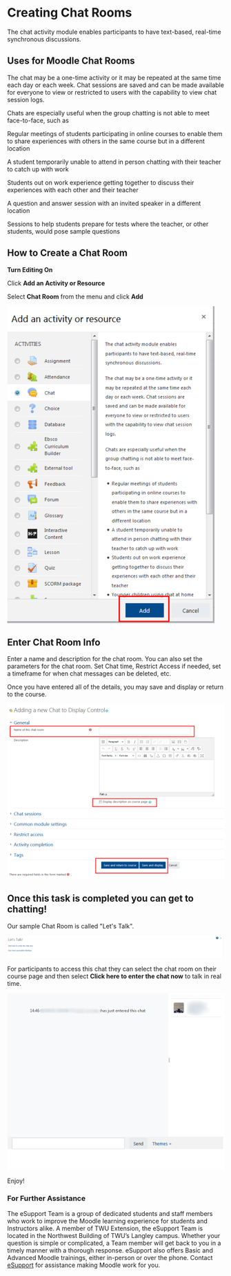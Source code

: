 # Creating Chat Rooms

The chat activity module enables participants to have text-based, real-time synchronous discussions.

## Uses for Moodle Chat Rooms

The chat may be a one-time activity or it may be repeated at the same time each day or each week. Chat sessions are saved and can be made available for everyone to view or restricted to users with the capability to view chat session logs.

Chats are especially useful when the group chatting is not able to meet face-to-face, such as

Regular meetings of students participating in online courses to enable them to share experiences with others in the same course but in a different location

A student temporarily unable to attend in person chatting with their teacher to catch up with work

Students out on work experience getting together to discuss their experiences with each other and their teacher

A question and answer session with an invited speaker in a different location

Sessions to help students prepare for tests where the teacher, or other students, would pose sample questions

## How to Create a Chat Room

**Turn Editing On**

Click **Add an Activity or Resource**

Select **Chat Room** from the menu and click **Add**

![](../.gitbook/assets/moodle-chat-1%20%281%29.png)

## Enter Chat Room Info

Enter a name and description for the chat room. You can also set the parameters for the chat room. Set Chat time, Restrict Access if needed, set a timeframe for when chat messages can be deleted, etc.

Once you have entered all of the details, you may save and display or return to the course.

![](../.gitbook/assets/moodle-chat-2%20%281%29.png)

## Once this task is completed you can get to chatting!

Our sample Chat Room is called "Let's Talk".

![](../.gitbook/assets/moodle-chat-3-1.png)

For participants to access this chat they can select the chat room on their course page and then select **Click here to enter the chat now** to talk in real time.

![](../.gitbook/assets/moodle-chat-4-1.png)

Enjoy!

### For Further Assistance

The eSupport Team is a group of dedicated students and staff members who work to improve the Moodle learning experience for students and Instructors alike. A member of TWU Extension, the eSupport Team is located in the Northwest Building of TWU’s Langley campus. Whether your question is simple or complicated, a Team member will get back to you in a timely manner with a thorough response. eSupport also offers Basic and Advanced Moodle trainings, either in-person or over the phone. Contact [eSupport](https://trinitywestern.teamdynamix.com/TDClient/Requests/ServiceDet?ID=16141) for assistance making Moodle work for you.

